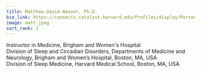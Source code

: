 ```yaml
---
title: Matthew David Weaver, Ph.D.
bio_link: https://connects.catalyst.harvard.edu/Profiles/display/Person/140488
image: matt.jpeg
sort_rank: 3
---
```


Instructor in Medicine, Brigham and Women's Hospital\
Division of Sleep and Circadian Disorders, Departments of Medicine and Neurology, Brigham and Women’s Hospital, Boston, MA, USA\
Division of Sleep Medicine, Harvard Medical School, Boston, MA, USA